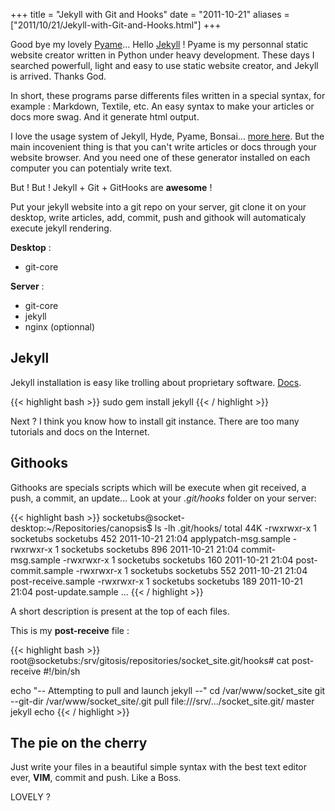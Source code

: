 +++
title = "Jekyll with Git and Hooks"
date = "2011-10-21"
aliases = ["2011/10/21/Jekyll-with-Git-and-Hooks.html"]
+++

Good bye my lovely [Pyame][1]... Hello [Jekyll][2] ! Pyame is my personnal static website creator written in Python under heavy development. These days I searched powerfull, light and easy to use static website creator, and Jekyll is arrived. Thanks God.

In short, these programs parse differents files written in a special syntax, for example : Markdown, Textile, etc. An easy syntax to make your articles or docs more swag. And it generate html output.

I love the usage system of Jekyll, Hyde, Pyame, Bonsai... [more here][3]. But the main incovenient thing is that you can't write articles or docs through your website browser. And you need one of these generator installed on each computer you can potentialy write text.

But ! But ! Jekyll + Git + GitHooks are __awesome__ !

Put your jekyll website into a git repo on your server, git clone it on your desktop, write articles, add, commit, push and githook will automaticaly execute jekyll rendering.

__Desktop__ :

 * git-core

__Server__  :

 * git-core
 * jekyll
 * nginx (optionnal)

## Jekyll

Jekyll installation is easy like trolling about proprietary software. [Docs][4].

{{< highlight bash >}}
sudo gem install jekyll
{{< / highlight >}}

Next ? I think you know how to install git instance. There are too many tutorials and docs on the Internet.

## Githooks

Githooks are specials scripts which will be execute when git received, a push, a commit, an update...
Look at your _.git/hooks_ folder on your server:

{{< highlight bash >}}
socketubs@socket-desktop:~/Repositories/canopsis$ ls -lh .git/hooks/
total 44K
-rwxrwxr-x 1 socketubs socketubs  452 2011-10-21 21:04 applypatch-msg.sample
-rwxrwxr-x 1 socketubs socketubs  896 2011-10-21 21:04 commit-msg.sample
-rwxrwxr-x 1 socketubs socketubs  160 2011-10-21 21:04 post-commit.sample
-rwxrwxr-x 1 socketubs socketubs  552 2011-10-21 21:04 post-receive.sample
-rwxrwxr-x 1 socketubs socketubs  189 2011-10-21 21:04 post-update.sample
...
{{< / highlight >}}

A short description is present at the top of each files.

This is my __post-receive__ file :

{{< highlight bash >}}
root@socketubs:/srv/gitosis/repositories/socket_site.git/hooks# cat post-receive
#!/bin/sh

echo "-- Attempting to pull and launch jekyll --"
cd /var/www/socket_site
git --git-dir /var/www/socket_site/.git pull file:///srv/.../socket_site.git/ master
jekyll
echo
{{< / highlight >}}

## The pie on the cherry

Just write your files in a beautiful simple syntax with the best text editor ever, __VIM__, commit and push.
Like a Boss.

LOVELY ?

[1]: http://socketubs.github.com/TheMall
[2]: http://jekyllrb.com/
[3]: http://iwantmyname.com/blog/2011/02/list-static-website-generators.html
[4]: https://github.com/mojombo/jekyll/wiki
